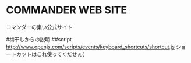 # COMMANDER WEB SITE
コマンダーの集い公式サイト

#梅干しからの説明
##script
http://www.openjs.com/scripts/events/keyboard_shortcuts/shortcut.js
ショートカットはこれ使ってくだせぇ(
